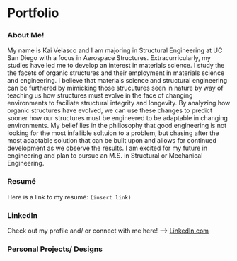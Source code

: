 # Portfolio
### About Me!
My name is Kai Velasco and I am majoring in Structural Engineering at UC San Diego with a focus in Aerospace Structures. Extracurricularly, my studies have led me to develop an interest in materials science. I study the the facets of organic structures and their employment in materials science and engineering. I believe that materials science and structural engineering can be furthered by mimicking those strucutures seen in nature by way of teaching us how structures must evolve in the face of changing environments to faciliate structural integrity and longevity. By analyzing how organic structures have evolved, we can use these changes to predict sooner how our structures must be engineered to be adaptable in changing environments. My belief lies in the philiosophy that good engineering is not looking for the most infallible soltuion to a problem, but chasing after the most adaptable solution that can be built upon and allows for continued development as we observe the results. I am excited for my future in engineering and plan to pursue an M.S. in Structural or Mechanical Engineering.

### Resumé
Here is a link to my resumé: `(insert link)`

### LinkedIn
Check out my profile and/ or connect with me here! --> [LinkedIn.com](https://www.linkedin.com/in/kai-velasco-874721281/)

### Personal Projects/ Designs



